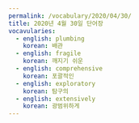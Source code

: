 ```yaml
---
permalink: /vocabulary/2020/04/30/
title: 2020년 4월 30일 단어장
vocavularies:
  - english: plumbing
    korean: 배관
  - english: fragile
    korean: 깨지기 쉬운
  - english: comprehensive
    korean: 포괄적인
  - english: exploratory
    korean: 탐구의
  - english: extensively
    korean: 광범위하게
---
```

